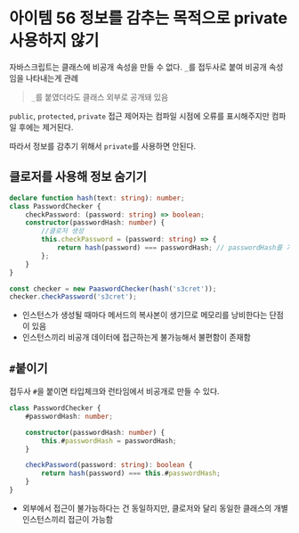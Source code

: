 # 아이템 56 정보를 감추는 목적으로 private 사용하지 않기

자바스크립트는 클래스에 비공개 속성을 만들 수 없다. `_`를 접두사로 붙여 비공개 속성임을 나타내는게 관례

> `_`를 붙였더라도 클래스 외부로 공개돼 있음

`public`, `protected`, `private` 접근 제어자는 컴파일 시점에 오류를 표시해주지만 컴파일 후에는 제거된다.

따라서 정보를 감추기 위해서 `private`를 사용하면 안된다.

## 클로저를 사용해 정보 숨기기

```ts
declare function hash(text: string): number;
class PasswordChecker {
    checkPassword: (password: string) => boolean;
    constructor(passwordHash: number) {
        //클로저 생성
        this.checkPassword = (password: string) => {
            return hash(password) === passwordHash; // passwordHash를 기억하지만, 외부에 공개되지 않음
        };
    }
}

const checker = new PaaswordChecker(hash('s3cret'));
checker.checkPassword('s3cret');
```

-   인스턴스가 생성될 때마다 메서드의 복사본이 생기므로 메모리를 낭비한다는 단점이 있음
-   인스턴스끼리 비공개 데이터에 접근하는게 불가능해서 불편함이 존재함

## `#`붙이기

접두사 `#`을 붙이면 타입체크와 런타임에서 비공개로 만들 수 있다.

```ts
class PasswordChecker {
    #passwordHash: number;

    constructor(passwordHash: number) {
        this.#passwordHash = passwordHash;
    }

    checkPassword(password: string): boolean {
        return hash(password) === this.#passwordHash;
    }
}
```

-   외부에서 접근이 불가능하다는 건 동일하지만, 클로저와 달리 동일한 클래스의 개별 인스턴스끼리 접근이 가능함
